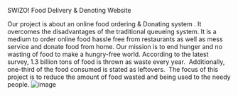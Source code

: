 SWIZO! 
Food Delivery & Denoting Website

  Our project is about an online food ordering & Donating system . It overcomes the disadvantages of the traditional queueing system. It is a medium to order online food  hassle free from restaurants as well as mess service and donate food from home. Our mission is to end hunger and no wasting of food to make a hungry-free world. According to the latest survey, 1.3 billion tons of food is thrown as waste every year.  Additionally, one-third of the food consumed is stated as leftovers.  The focus of this project is to reduce the amount of food wasted and being used to the needy people.
![image](https://user-images.githubusercontent.com/98583415/189535507-d7d04f3c-9320-4efe-8e8c-6c9cc7726120.png)


